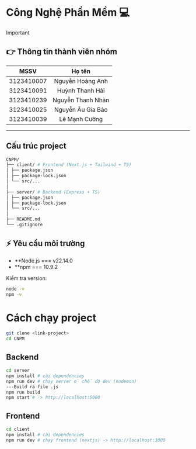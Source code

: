 # Công Nghệ Phần Mềm :computer:

> [!IMPORTANT]
>
> ## :point_right: Thông tin thành viên nhóm
>
> |    MSSV    |      Họ tên       |
> | :--------: | :---------------: |
> | 3123410007 | Nguyễn Hoàng Anh  |
> | 3123410091 |  Huỳnh Thanh Hải  |
> | 3123410239 | Nguyễn Thanh Nhàn |
> | 3123410025 | Nguyễn Âu Gia Bảo |
> | 3123410039 |   Lê Mạnh Cường   |

---

## Cấu trúc project

```bash
CNPM/
├── client/ # Frontend (Next.js + Tailwind + TS)
│ ├── package.json
│ ├── package-lock.json
│ └── src/...
│
├── server/ # Backend (Express + TS)
│ ├── package.json
│ ├── package-lock.json
│ └── src/...
│
├── README.md
└── .gitignore
```

## ⚡ Yêu cầu môi trường

- \*\*Node.js === v22.14.0
- \*\*npm === 10.9.2

Kiểm tra version:

```bash
node -v
npm -v
```

# Cách chạy project

```bash
git clone <link-project>
cd CNPM
```

## Backend
```bash
cd server
npm install # cài dependencies
npm run dev # chạy server ở chế độ dev (nodemon)
---Build ra file .js
npm run build
npm start # -> http://localhost:5000
```
## Frontend
```bash
cd client
npm install # cài dependencies
npm run dev # chạy frontend (nextjs) -> http://localhost:3000
```